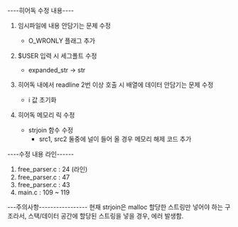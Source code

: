 ----히어독 수정 내용----
1. 임시파일에 내용 안담기는 문제 수정 
	- O_WRONLY 플래그 추가

2. $USER 입력 시 세그폴트 수정
	- expanded_str -> str

3. 히어독 내에서 readline 2번 이상 호출 시 배열에 데이터 안담기는 문제 수정
	- i 값 초기화

4. 히어독 메모리 릭 수정
	- strjoin 함수 수정
		- src1, src2 둘중에 널이 들어 올 경우 메모리 해제 코드 추가



----수정 내용 라인------
1. free_parser.c : 24 (라인)
2. free_parser.c : 47
3. free_parser.c : 43
4. main.c : 109 ~ 119


---주의사항-----------------
현재 strjoin은 malloc 할당한 스트링만 넣어야 하는 구조라서,
스택/데이터 공간에 할당된 스트링을 넣을 경우, 에러 발생함.


